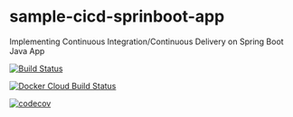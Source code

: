 # sample-cicd-sprinboot-app
Implementing Continuous Integration/Continuous Delivery on Spring Boot Java App

[![Build Status](https://travis-ci.com/Belsonraja/sample-cicd-sprinboot-app.svg)](https://travis-ci.com/github/Belsonraja/sample-cicd-sprinboot-app)

[![Docker Cloud Build Status](https://img.shields.io/docker/cloud/build/belsonraja/sample-cicd-sprinboot-app)](https://hub.docker.com/repository/docker/belsonraja/sample-cicd-sprinboot-app/general)

[![codecov](https://codecov.io/gh/Belsonraja/sample-cicd-sprinboot-app/branch/main/graph/badge.svg?token=366KQ22O3S)](https://codecov.io/gh/Belsonraja/sample-cicd-sprinboot-app)
